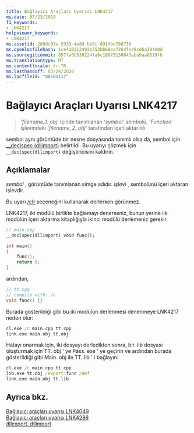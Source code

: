 ```yaml
---
title: Bağlayıcı Araçları Uyarısı LNK4217
ms.date: 07/23/2019
f1_keywords:
- LNK4217
helpviewer_keywords:
- LNK4217
ms.assetid: 280dc03e-5933-4e8d-bb8c-891fbe788738
ms.openlocfilehash: 1ce410312493b353bb68ea7264fce9cd6a394e0d
ms.sourcegitcommit: 857fa6b530224fa6c18675138043aba9aa0619fb
ms.translationtype: MT
ms.contentlocale: tr-TR
ms.lasthandoff: 03/24/2020
ms.locfileid: "80183117"
---
```

# <a name="linker-tools-warning-lnk4217"></a>Bağlayıcı Araçları Uyarısı LNK4217

> '*filename_1. obj*' içinde tanımlanan '*symbol*' sembolü, '*Function*' işlevindeki '*filename_2. obj*' tarafından içeri aktarıldı

sembol aynı görüntüde bir nesne dosyasında tanımlı olsa da, sembol için [__declspec (dllimport)](../../cpp/dllexport-dllimport.md) belirtildi. Bu uyarıyı çözmek için `__declspec(dllimport)` değiştiricisini kaldırın.

## <a name="remarks"></a>Açıklamalar

*sembol* , görüntüde tanımlanan simge adıdır. *işlevi* , sembolünü içeri aktaran işlevdir.

Bu uyarı [/clr](../../build/reference/clr-common-language-runtime-compilation.md) seçeneğini kullanarak derlerken görünmez.

LNK4217, iki modülü birlikte bağlamayı denerseniz, bunun yerine ilk modülün içeri aktarma kitaplığıyla ikinci modülü derlemeniz gerekir.

```cpp
// main.cpp
__declspec(dllimport) void func();

int main()
{
    func();
    return 0;
}

```

ardından,

```cpp
// tt.cpp
// compile with: /c
void func() {}
```

Burada gösterildiği gibi bu iki modülün derlenmesi denenmeye LNK4217 neden olur:

```cmd
cl.exe /c main.cpp tt.cpp
link.exe main.obj tt.obj
```

Hatayı onarmak için, iki dosyayı derledikten sonra, bir. lib dosyası oluşturmak için TT. obj ' ye Pass. exe ' ye geçirin ve ardından burada gösterildiği gibi Main. obj ile TT. lib ' i bağlayın:

```cmd
cl.exe /c main.cpp tt.cpp
lib.exe tt.obj /export:func /def
link.exe main.obj tt.lib
```

## <a name="see-also"></a>Ayrıca bkz.

[Bağlayıcı araçları uyarısı LNK4049](linker-tools-warning-lnk4049.md) \
[Bağlayıcı araçları uyarısı LNK4286](linker-tools-warning-lnk4286.md) \
[dllexport, dllimport](../../cpp/dllexport-dllimport.md)
